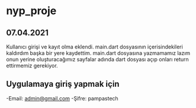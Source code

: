 # nyp_proje

## 07.04.2021
Kullanıcı girişi ve kayıt olma eklendi.
main.dart dosyasının içerisindekileri kaldırdım başka bir yere kaydettim.
main.dart dosyasına yazmamamız lazım onun yerine oluşturacağımız sayfalar adında dart dosyası açıp onları return ettirmemiz gerekiyor.

## Uygulamaya giriş yapmak için
-Email: admin@gmail.com
-Şifre: pampastech

